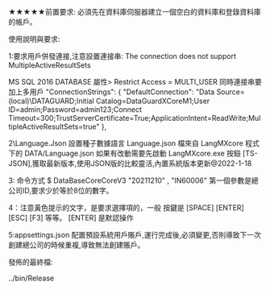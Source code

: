 ﻿

★★★★★前置要求: 必須先在資料庫伺服器建立一個空白的資料庫和登錄資料庫的帳戶。

使用說明與要求:

1:要求用戶併發連接,注意設置連接串: The connection does not support MultipleActiveResultSets

   MS SQL 2016  DATABASE 屬性> Restrict Access = MULTI_USER
   同時連接串要加上多用戶
     "ConnectionStrings": {
    "DefaultConnection": "Data Source=(local)\\DATAGUARD;Initial Catalog=DataGuardXCoreM1;User ID=admin;Password=admin123;Connect Timeout=300;TrustServerCertificate=True;ApplicationIntent=ReadWrite;MultipleActiveResultSets=true"
  },

2\Language.Json 設置種子數據語言
Language.json 檔來自 LangMXcore 程式下的 DATA/Language.json 如果有改動需要先啟動 LangMXcore.exe 按鈕 [TS-JSON],獲取最新版本,使用JSON版的比較靈活,內置系統版本更新@2022-1-18

3: 命令方式 $ DataBaseCoreCoreV3 "20211210" , "IN60006"  第一個參數是總公司ID,要求少於等於8位的數字。

4：注意黃色提示的文字，是要求選擇項的，一般 按鍵是 [SPACE] [ENTER] [ESC] [F3] 等等。 [ENTER] 是默認操作

5:appsettings.json 配置預設系統用戶賬戶,運行完成後,必須變更,否則導致下一次創建總公司的時候重複,導致無法創建賬戶。

發佈的最終檔:

../bin/Release
